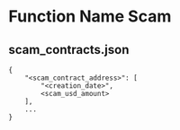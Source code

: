 # Function Name Scam
## scam_contracts.json

```
{
    "<scam_contract_address>": [
        "<creation_date>",
        <scam_usd_amount>
    ],
    ...
}
```


